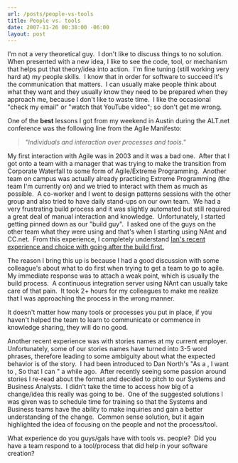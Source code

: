 ```yaml
---
url: /posts/people-vs-tools
title: People vs. tools
date: 2007-11-26 00:38:00 -06:00
layout: post
---
```


I'm not a very theoretical guy.  I don't like to discuss things to no solution.  When presented with a new idea, I like to see the code, tool, or mechanism that helps put that theory/idea into action.  I'm fine tuning (still working very hard at) my people skills.  I know that in order for software to succeed it's the communication that matters.  I can usually make people think about what they want and they usually know they need to be prepared when they approach me, because I don't like to waste time.  I like the occasional "check my email" or "watch that YouTube video"; so don't get me wrong.

One of the **best** lessons I got from my weekend in Austin during the ALT.net conference was the following line from the Agile Manifesto:

> _"Individuals and interaction over processes and tools."_

My first interaction with Agile was in 2003 and it was a bad one.  After that I got onto a team with a manager that was trying to make the transition from Corporate Waterfall to some form of Agile/Extreme Programming.  Another team on campus was actually already practicing Extreme Programming (the team I'm currently on) and we tried to interact with them as much as possible.  A co-worker and I went to design patterns sessions with the other group and also tried to have daily stand-ups on our own team.  We had a very frustrating build process and it was slightly automated but still required a great deal of manual interaction and knowledge.  Unfortunately, I started getting pinned down as our "build guy".  I asked one of the guys on the other team what they were using and that's when I starting using NAnt and CC.net.  From this experience, I completely understand [Ian's recent experience and choice with going after the build first.](http://codebetter.com/blogs/ian_cooper/archive/2007/11/19/which-practices-to-implement-first.aspx)

The reason I bring this up is because I had a good discussion with some colleague's about what to do first when trying to get a team to go to agile.  My immediate response was to attach a weak point, which is usually the build process.  A continuous integration server using NAnt can usually take care of that pain.  It took 2+ hours for my colleagues to make me realize that I was approaching the process in the wrong manner.

It doesn't matter how many tools or processes you put in place, if you haven't helped the team to learn to communicate or commence in knowledge sharing, they will do no good.

Another recent experience was with stories names at my current employer.  Unfortunately, some of our stories names have turned into 3-5 word phrases, therefore leading to some ambiguity about what the expected behavior is of the story.  I had been introduced to Dan North's "As a <x>, I want to <y>, So that I can <z>" a while ago.  After recently seeing some passion around stories I re-read about the format and decided to pitch to our Systems and Business Analysts.  I didn't take the time to access how big of a change/idea this really was going to be.  One of the suggested solutions I was given was to schedule time for training so that the Systems and Business teams have the ability to make inquiries and gain a better understanding of the change.  Common sense solution, but it again highlighted the idea of focusing on the people and not the process/tool.

What experience do you guys/gals have with tools vs. people?  Did you have a team respond to a tool/process that did help in your software creation?
